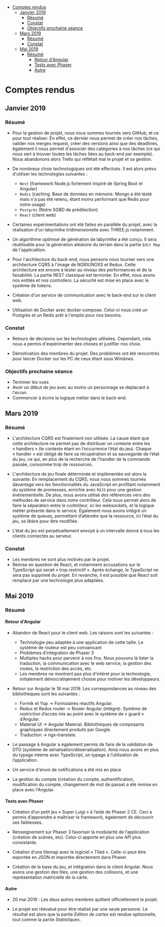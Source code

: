 - [Comptes rendus](#comptes-rendus)
  - [Janvier 2019](#janvier-2019)
    - [Résumé](#r%C3%A9sum%C3%A9)
    - [Constat](#constat)
    - [Objectifs prochaine séance](#objectifs-prochaine-s%C3%A9ance)
  - [Mars 2019](#mars-2019)
    - [Résumé](#r%C3%A9sum%C3%A9-1)
    - [Constat](#constat-1)
  - [Mai 2019](#mai-2019)
    - [Résumé](#r%C3%A9sum%C3%A9-2)
      - [Retour d'Angular](#retour-dangular)
      - [Tests avec Phaser](#tests-avec-phaser)
      - [Autre](#autre)

# Comptes rendus

## Janvier 2019

### Résumé

- Pour la gestion de projet, nous nous sommes tournés vers GitHub, et ce pour tout réaliser. En effet, ce dernier nous permet de créer nos tâches, valider nos merges request, créer des versions ainsi que des deadlines, également il nous permet d'associer des catégories à nos tâches (ce qui nous sert à trouver toutes les tâches liées au back-end par exemple). Nous abandonons alors Trello qui réflétait mal le projet et sa gestion.
 
- De nombreux choix technologiques ont été effectués. Il est alors prévu d'utiliser les technologies suivantes : 
  - `Nest` (framework Node.js fortement inspiré de Spring Boot et Angular)
  - `Redis` (caching. Base de données en mémoire. Mongo a été testé mais n'a pas été retenu, étant moins performant que Redis pour notre usage)
  - `Postgrès` (Notre SGBD de prédilection)
  - `React` (client web)

- Certaines expérimentations ont été faites en parallèle du projet, avec la réalisation d'un labyrinthe tridimensionelle avec THREE.js notamment.

- Un algorithme optimisé de génération de labyrinthe a été conçu. Il sera réutilisable pour la génération aléatoire du terrain dans la partie `Edit Map` de l'applicattion.

- Pour l'architecture du back-end, nous pensons nous tourner vers une architecture CQRS à l'image de NGRX/NGXS et Redux. Cette architecture est encore à tester au niveau des performances et de la faisabilité. La partie REST classique est terminée. En effet, nous avons nos entités et nos controllers. La sécurité est mise en place avec le système de tokens.

- Création d'un service de communication avec le back-end sur le client web.

- Utilisation de Docker avec docker-compose. Celui-ci nous créé un Postgrès et un Redis prêt à l'emploi pour nos besoins.

### Constat

- Retours de décisions sur les technologies utilisées. Cependant, cela nous a permis d'expérimenter des choses et justifier nos choix. 

- Démotivation des membres du projet. Des problèmes ont été rencontrés pour lancer Docker sur les PC de ceux étant sous Windows.

### Objectifs prochaine séance

- Terminer les vues
- Avoir un début de jeu avec au moins un personnage se déplacant à l'écran.
- Commencer à écrire la logique métier dans le back-end.

## Mars 2019

### Résumé

- L'architecture CQRS est finalement non utilisée. La cause étant que cette architecture ne permet pas de distribuer un contexte entre les « handlers » (le contexte étant en l’occurrence l’état du jeu). Chaque « handler » est obligé de faire sa récupération et sa sauvegarde de l’état du jeu, ce qui, en plus de la recherche de l’handler de la commande passée, consomme trop de ressources.

- L'architecture de jeu finale déterminée et implémentée est alors la suivante: En remplacement du CQRS, nous nous sommes tournés davantage vers les fonctionnalités du JavaScript en profitant notamment du système de promesses, enrichie avec `RXJS` pour une gestion événementielle. De plus, nous avons utilisé des références vers des méthodes de service dans notre contrôleur. Cela nous permet alors de faire la séparation entre le contrôleur, ici les websockets, et la logique métier présente dans le service. Également nous avons intégré un système de queues, permettant d’attendre que la ressource, ici l’état du jeu, se libère pour être modifiée.
  
- L’état du jeu est perpétuellement envoyé à un intervalle donné à tous les clients connectés au serveur.

### Constat

- Les membres ne sont plus motivés par le projet.
- Remise en question de React, et notamment accusations sur le TypeScript qui serait « trop restrictif ». Après échange, le TypeScript ne sera pas supprimé du projet. En revanche, il est possible que React soit remplacé par une technologie plus adaptées.

## Mai 2019

### Résumé

#### Retour d'Angular

- Abandon de React pour le client web. Les raisons sont les suivantes : 
  - Technologie peu adaptée à une application de cette taille. Le système de routeur est peu convaincant
  - Problèmes d’intégration de Phaser 3
  - Multiples hacks pour parvenir à nos fins. Nous pouvons là lister la traduction, la communication avec le web service, la gestion des routes, la restriction des accès, etc.
  - Les membres ne montrent pas plus d'intéret pour la technologie, initialement démocratiqement choisie pour motiver les développeurs.

- Retour sur Angular le 18 mai 2019. Les correspondances au niveau des bibliothèques sont les suivantes : 

  - Formik et Yup → Formulaires réactifs Angular.
  - Redux et Redux router → Router Angular (intégré). Système de restriction d’accès mis au point avec le système de « guard » d’Angular.
  - Material UI → Angular Material. Bibliothèques de composants graphiques directement produits par Google.
  - Traduction → ngx-translate.

- Le passage à Angular a également permis de faire de la validation de DTO (système de sérialisation/déserialisation). Ainsi nous avons en plus du typage interne avec TypeScript, un typage à l’utilisation de l’application.

- Un service d'envoi de notifications a été mis en place

- La gestion du compte (création du compte, authentification, modification du compte, changement de mot de passe) a été remise en place avec l'Angular. 

#### Tests avec Phaser

- Création d’un petit jeu « Super Luigi » à l’aide de Phaser 2 CE. Ceci a permis d’apprendre à maîtriser le framework, également de découvrir ses faiblesses.

- Renseignement sur Phaser 3 favoriser la modularité de l’application (création de scènes, etc). Celui-ci apporte en plus une API plus consistante.
- Création d’une tilemap avec le logiciel « Tiled ». Celle-ci peut être exportée en JSON et importée directement dans Phaser.

- Création de la base du jeu, et intégration dans le client Angular. Nous avons une gestion des tiles, une gestion des collisions, et une représentation matricielle de la carte.

#### Autre

- 20 mai 2019 : Les deux autres membres quittent officiellement le projet.

- Le projet est réévalué pour être réalisé par une seule personne. Le résultat est alors que la partie *Edition de cartes* est rendue optionnelle, tout comme la partie *Statistiques*.
